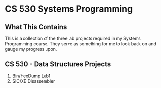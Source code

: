 # CS 530 Systems Programming

## What This Contains
  This is a collection of the three lab projects required in my Systems Programming course. They serve as something for me to look back on and gauge my progress upon.

## CS 530 - Data Structures Projects
  1. Bin/HexDump Lab1
  2. SIC/XE Disassembler


